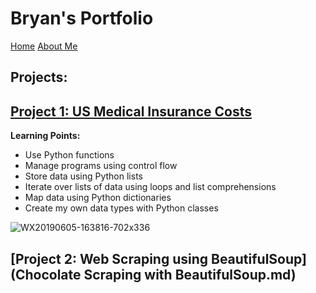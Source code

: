 # Bryan's Portfolio
[Home](README.md) [About Me](about.md)

## Projects:
## [Project 1: US Medical Insurance Costs](us-medical-insurance-costs.md)

**Learning Points:**
* Use Python functions
* Manage programs using control flow
* Store data using Python lists
* Iterate over lists of data using loops and list comprehensions
* Map data using Python dictionaries
* Create my own data types with Python classes

![WX20190605-163816-702x336](https://user-images.githubusercontent.com/79688274/110669100-f5315e00-8206-11eb-92f0-0dda31cec8c0.png)

## [Project 2: Web Scraping using BeautifulSoup](Chocolate Scraping with BeautifulSoup.md)
